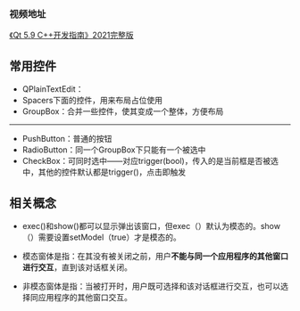 ### 视频地址

[《Qt 5.9 C++开发指南》2021完整版](https://www.bilibili.com/video/BV1AX4y1w7Nt?share_source=copy_web)

## 常用控件

- QPlainTextEdit：
- Spacers下面的控件，用来布局占位使用
- GroupBox：合并一些控件，使其变成一个整体，方便布局

---

- PushButton：普通的按钮
- RadioButton：同一个GroupBox下只能有一个被选中
- CheckBox：可同时选中——对应trigger(bool)，传入的是当前框是否被选中，其他的控件默认都是trigger()，点击即触发

## 相关概念

- exec()和show()都可以显示弹出该窗口，但exec（）默认为模态的。show（）需要设置setModel（true）才是模态的。

- 模态窗体是指：在其没有被关闭之前，用户**不能与同一个应用程序的其他窗口进行交互**，直到该对话框关闭。
- 非模态窗体是指：当被打开时，用户既可选择和该对话框进行交互，也可以选择同应用程序的其他窗口交互。